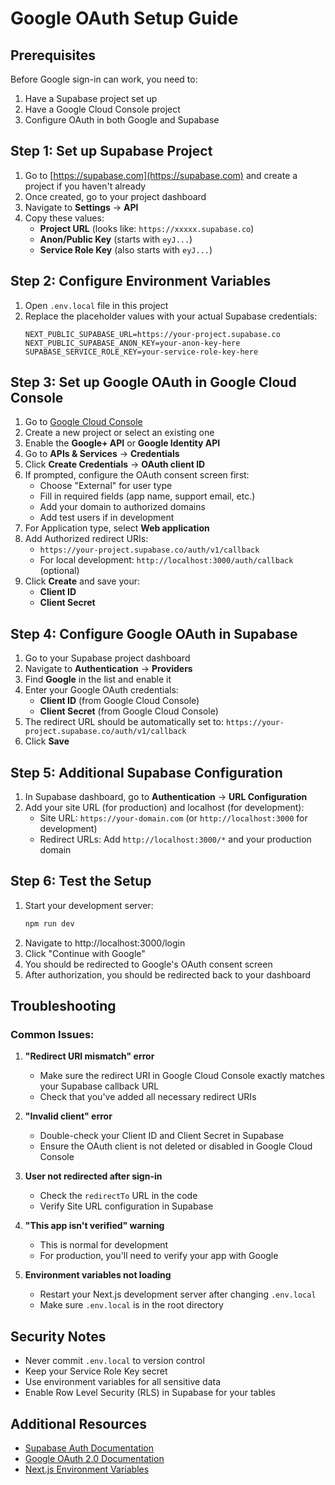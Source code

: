 # Google OAuth Setup Guide

## Prerequisites
Before Google sign-in can work, you need to:

1. Have a Supabase project set up
2. Have a Google Cloud Console project
3. Configure OAuth in both Google and Supabase

## Step 1: Set up Supabase Project

1. Go to [https://supabase.com](https://supabase.com) and create a project if you haven't already
2. Once created, go to your project dashboard
3. Navigate to **Settings** → **API**
4. Copy these values:
   - **Project URL** (looks like: `https://xxxxx.supabase.co`)
   - **Anon/Public Key** (starts with `eyJ...`)
   - **Service Role Key** (also starts with `eyJ...`)

## Step 2: Configure Environment Variables

1. Open `.env.local` file in this project
2. Replace the placeholder values with your actual Supabase credentials:
   ```
   NEXT_PUBLIC_SUPABASE_URL=https://your-project.supabase.co
   NEXT_PUBLIC_SUPABASE_ANON_KEY=your-anon-key-here
   SUPABASE_SERVICE_ROLE_KEY=your-service-role-key-here
   ```

## Step 3: Set up Google OAuth in Google Cloud Console

1. Go to [Google Cloud Console](https://console.cloud.google.com)
2. Create a new project or select an existing one
3. Enable the **Google+ API** or **Google Identity API**
4. Go to **APIs & Services** → **Credentials**
5. Click **Create Credentials** → **OAuth client ID**
6. If prompted, configure the OAuth consent screen first:
   - Choose "External" for user type
   - Fill in required fields (app name, support email, etc.)
   - Add your domain to authorized domains
   - Add test users if in development
7. For Application type, select **Web application**
8. Add Authorized redirect URIs:
   - `https://your-project.supabase.co/auth/v1/callback`
   - For local development: `http://localhost:3000/auth/callback` (optional)
9. Click **Create** and save your:
   - **Client ID**
   - **Client Secret**

## Step 4: Configure Google OAuth in Supabase

1. Go to your Supabase project dashboard
2. Navigate to **Authentication** → **Providers**
3. Find **Google** in the list and enable it
4. Enter your Google OAuth credentials:
   - **Client ID** (from Google Cloud Console)
   - **Client Secret** (from Google Cloud Console)
5. The redirect URL should be automatically set to:
   `https://your-project.supabase.co/auth/v1/callback`
6. Click **Save**

## Step 5: Additional Supabase Configuration

1. In Supabase dashboard, go to **Authentication** → **URL Configuration**
2. Add your site URL (for production) and localhost (for development):
   - Site URL: `https://your-domain.com` (or `http://localhost:3000` for development)
   - Redirect URLs: Add `http://localhost:3000/*` and your production domain

## Step 6: Test the Setup

1. Start your development server:
   ```bash
   npm run dev
   ```
2. Navigate to http://localhost:3000/login
3. Click "Continue with Google"
4. You should be redirected to Google's OAuth consent screen
5. After authorization, you should be redirected back to your dashboard

## Troubleshooting

### Common Issues:

1. **"Redirect URI mismatch" error**
   - Make sure the redirect URI in Google Cloud Console exactly matches your Supabase callback URL
   - Check that you've added all necessary redirect URIs

2. **"Invalid client" error**
   - Double-check your Client ID and Client Secret in Supabase
   - Ensure the OAuth client is not deleted or disabled in Google Cloud Console

3. **User not redirected after sign-in**
   - Check the `redirectTo` URL in the code
   - Verify Site URL configuration in Supabase

4. **"This app isn't verified" warning**
   - This is normal for development
   - For production, you'll need to verify your app with Google

5. **Environment variables not loading**
   - Restart your Next.js development server after changing `.env.local`
   - Make sure `.env.local` is in the root directory

## Security Notes

- Never commit `.env.local` to version control
- Keep your Service Role Key secret
- Use environment variables for all sensitive data
- Enable Row Level Security (RLS) in Supabase for your tables

## Additional Resources

- [Supabase Auth Documentation](https://supabase.com/docs/guides/auth)
- [Google OAuth 2.0 Documentation](https://developers.google.com/identity/protocols/oauth2)
- [Next.js Environment Variables](https://nextjs.org/docs/basic-features/environment-variables)